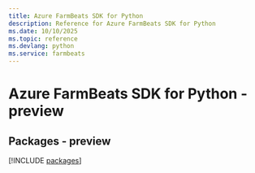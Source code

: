 ```yaml
---
title: Azure FarmBeats SDK for Python
description: Reference for Azure FarmBeats SDK for Python
ms.date: 10/10/2025
ms.topic: reference
ms.devlang: python
ms.service: farmbeats
---
```

# Azure FarmBeats SDK for Python - preview
## Packages - preview
[!INCLUDE [packages](farmbeats-index.md)]